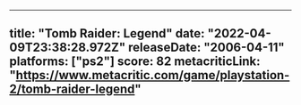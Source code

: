 
---
title: "Tomb Raider: Legend"
date: "2022-04-09T23:38:28.972Z"
releaseDate: "2006-04-11"
platforms: ["ps2"]
score: 82
metacriticLink: "https://www.metacritic.com/game/playstation-2/tomb-raider-legend"
---
